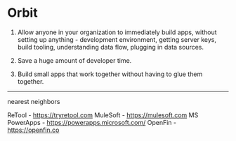 # Orbit

1. Allow anyone in your organization to immediately build apps, without setting up anything - development environment, getting server keys, build tooling, understanding data flow, plugging in data sources.

2. Save a huge amount of developer time.

3. Build small apps that work together without having to glue them together.


---

nearest neighbors

ReTool - https://tryretool.com
MuleSoft - https://mulesoft.com
MS PowerApps - https://powerapps.microsoft.com/
OpenFin - https://openfin.co
